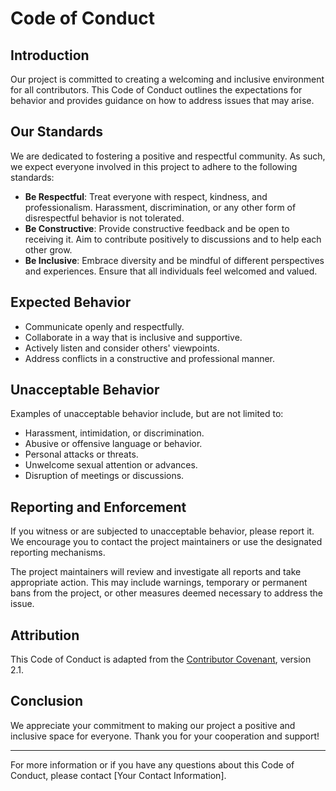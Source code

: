 # Code of Conduct

## Introduction

Our project is committed to creating a welcoming and inclusive environment for all contributors. This Code of Conduct outlines the expectations for behavior and provides guidance on how to address issues that may arise.

## Our Standards

We are dedicated to fostering a positive and respectful community. As such, we expect everyone involved in this project to adhere to the following standards:

- **Be Respectful**: Treat everyone with respect, kindness, and professionalism. Harassment, discrimination, or any other form of disrespectful behavior is not tolerated.
- **Be Constructive**: Provide constructive feedback and be open to receiving it. Aim to contribute positively to discussions and to help each other grow.
- **Be Inclusive**: Embrace diversity and be mindful of different perspectives and experiences. Ensure that all individuals feel welcomed and valued.

## Expected Behavior

- Communicate openly and respectfully.
- Collaborate in a way that is inclusive and supportive.
- Actively listen and consider others' viewpoints.
- Address conflicts in a constructive and professional manner.

## Unacceptable Behavior

Examples of unacceptable behavior include, but are not limited to:

- Harassment, intimidation, or discrimination.
- Abusive or offensive language or behavior.
- Personal attacks or threats.
- Unwelcome sexual attention or advances.
- Disruption of meetings or discussions.

## Reporting and Enforcement

If you witness or are subjected to unacceptable behavior, please report it. We encourage you to contact the project maintainers or use the designated reporting mechanisms.

The project maintainers will review and investigate all reports and take appropriate action. This may include warnings, temporary or permanent bans from the project, or other measures deemed necessary to address the issue.

## Attribution

This Code of Conduct is adapted from the [Contributor Covenant](https://www.contributor-covenant.org/), version 2.1.

## Conclusion

We appreciate your commitment to making our project a positive and inclusive space for everyone. Thank you for your cooperation and support!

---

For more information or if you have any questions about this Code of Conduct, please contact [Your Contact Information].
